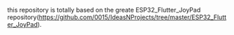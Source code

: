 this repository is totally based on the greate ESP32_Flutter_JoyPad repository(https://github.com/0015/IdeasNProjects/tree/master/ESP32_Flutter_JoyPad).
